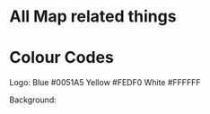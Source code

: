 # All Map related things


# Colour Codes
Logo:
Blue #0051A5
Yellow #FEDF0
White #FFFFFF

Background: 

